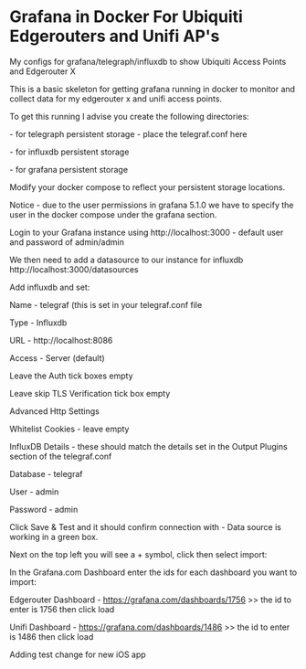 # Grafana in Docker For Ubiquiti Edgerouters and Unifi AP's
My configs for grafana/telegraph/influxdb to show Ubiquiti Access Points and Edgerouter X

This is a basic skeleton for getting grafana running in docker to monitor and collect data for my edgerouter x and unifi access points.

To get this running I advise you create the following directories:

<configdir> - for telegraph persistent storage - place the telegraf.conf here
  
<influxdata> - for influxdb persistent storage
  
<grafanadata> - for grafana persistent storage
  
Modify your docker compose to reflect your persistent storage locations.

Notice - due to the user permissions in grafana 5.1.0 we have to specify the user in the docker compose under the grafana section.


Login to your Grafana instance using http://localhost:3000 - default user and password of admin/admin

We then need to add a datasource to our instance for influxdb http://localhost:3000/datasources

Add influxdb and set:

Name - telegraf (this is set in your telegraf.conf file

Type - Influxdb

URL  - http://localhost:8086

Access - Server (default)

Leave the Auth tick boxes empty

Leave skip TLS Verification tick box empty

Advanced Http Settings

Whitelist Cookies - leave empty


InfluxDB Details - these should match the details set in the Output Plugins section of the telegraf.conf

Database - telegraf

User     - admin

Password - admin

Click Save & Test and it should confirm connection with - Data source is working in a green box.

Next on the top left you will see a + symbol, click then select import:

In the Grafana.com Dashboard enter the ids for each dashboard you want to import:

Edgerouter Dashboard - https://grafana.com/dashboards/1756 >> the id to enter is 1756 then click load

Unifi Dashboard      - https://grafana.com/dashboards/1486 >> the id to enter is 1486 then click load

Adding test change for new iOS app

#
